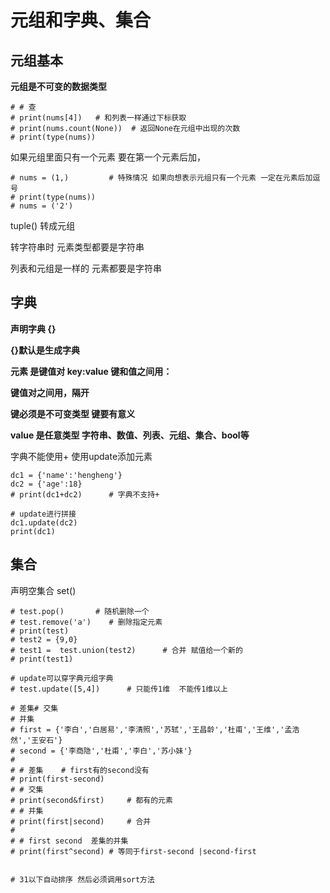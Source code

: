 # 元组和字典、集合

## 元组基本

**元组是不可变的数据类型**

```
# # 查
# print(nums[4])   # 和列表一样通过下标获取
# print(nums.count(None))  # 返回None在元组中出现的次数
# print(type(nums))
```

如果元组里面只有一个元素 要在第一个元素后加，

```
# nums = (1,)         # 特殊情况 如果向想表示元组只有一个元素 一定在元素后加逗号
# print(type(nums))
# nums = ('2')
```

tuple() 转成元组

转字符串时  元素类型都要是字符串

列表和元组是一样的  元素都要是字符串

## 字典

**声明字典  {}**

**{}默认是生成字典**

**元素 是键值对 key:value  键和值之间用：**

**键值对之间用，隔开**

**键必须是不可变类型   键要有意义**

**value 是任意类型 字符串、数值、列表、元组、集合、bool等**

字典不能使用+  使用update添加元素

```
dc1 = {'name':'hengheng'}
dc2 = {'age':18}
# print(dc1+dc2)      # 字典不支持+

# update进行拼接
dc1.update(dc2)
print(dc1)
```

## 集合

声明空集合 set()

```
# test.pop()       # 随机删除一个
# test.remove('a')    # 删除指定元素
# print(test)
# test2 = {9,0}
# test1 =  test.union(test2)      # 合并 赋值给一个新的
# print(test1)

# update可以穿字典元组字典
# test.update([5,4])      # 只能传1维  不能传1维以上
```

```
# 差集# 交集
# 并集
# first = {'李白','白居易','李清照','苏轼','王昌龄','杜甫','王维','孟浩然','王安石'}
# second = {'李商隐','杜甫','李白','苏小妹'}
#
# # 差集    # first有的second没有
# print(first-second)
# # 交集
# print(second&first)     # 都有的元素
# # 并集
# print(first|second)     # 合并
#
# # first second  差集的并集
# print(first^second) # 等同于first-second |second-first


# 31以下自动排序 然后必须调用sort方法
```
